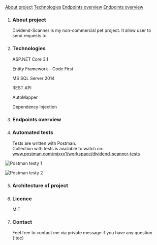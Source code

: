 [About project](http://github.com/mjxxx1/Dividend-Scanner/blob/master/README.md#about-project)
[Technologies](http://github.com/mjxxx1/Dividend-Scanner/blob/master/README.md#technologies)
[Endpoints overview](http://github.com/mjxxx1/Dividend-Scanner/blob/master/README.md#endpoints-overview)
[Endpoints overview](http://github.com/mjxxx1/Dividend-Scanner/blob/master/README.md#contact)

1. ### About project

   Dividend-Scanner is my non-commercial pet project. It allow user to send requests to 

2. ### Technologies

   ASP.NET Core 3.1

   Entity Framework - Code First

   MS SQL Server 2014

   REST API

   AutoMapper

   Dependency Injection

3. ### Endpoints overview

4. ### Automated tests

   Tests are written with Postman.\
   Collection with tests is available to watch on:\
   www.postman.com/mjxxx1/workspace/dividend-scanner-tests 
   
![Postman testy 1](https://user-images.githubusercontent.com/50848713/133991617-976702dd-6482-40e6-8a99-6cc09ae1ff54.png)

![Postman testy 2](https://user-images.githubusercontent.com/50848713/133991639-c551c2a6-d4c5-41f2-b677-a4c6410d7ea4.png)



5. ### Architecture of project

6. ### Licence

   MIT

7. ### Contact

   Feel free to contact me via private message if you have any question
   {:toc}

